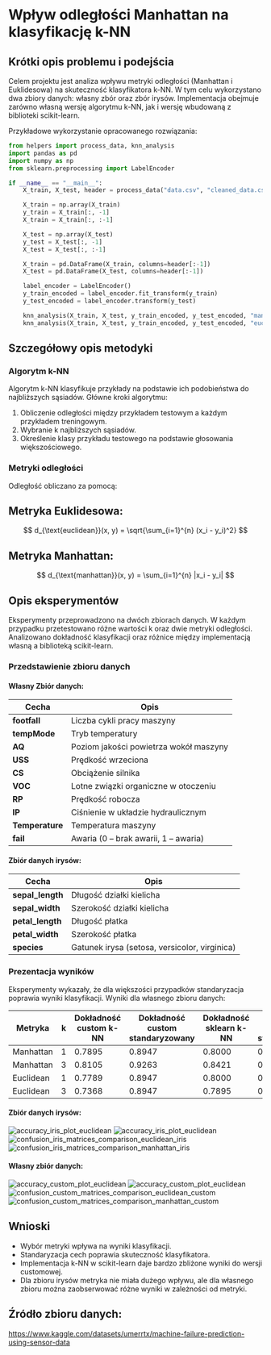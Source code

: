 # Wpływ odległości Manhattan na klasyfikację k-NN

## Krótki opis problemu i podejścia
Celem projektu jest analiza wpływu metryki odległości (Manhattan i Euklidesowa) na skuteczność klasyfikatora k-NN. W tym celu wykorzystano dwa zbiory danych: własny zbór oraz zbór irysów. Implementacja obejmuje zarówno własną wersję algorytmu k-NN, jak i wersję wbudowaną z biblioteki scikit-learn.

Przykładowe wykorzystanie opracowanego rozwiązania:
```python
from helpers import process_data, knn_analysis
import pandas as pd
import numpy as np
from sklearn.preprocessing import LabelEncoder

if __name__ == "__main__":
    X_train, X_test, header = process_data("data.csv", "cleaned_data.csv", "train.csv", "test.csv")

    X_train = np.array(X_train)
    y_train = X_train[:, -1]
    X_train = X_train[:, :-1]

    X_test = np.array(X_test)
    y_test = X_test[:, -1]
    X_test = X_test[:, :-1]

    X_train = pd.DataFrame(X_train, columns=header[:-1])
    X_test = pd.DataFrame(X_test, columns=header[:-1])

    label_encoder = LabelEncoder()
    y_train_encoded = label_encoder.fit_transform(y_train)
    y_test_encoded = label_encoder.transform(y_test)

    knn_analysis(X_train, X_test, y_train_encoded, y_test_encoded, "manhattan", max_k=10)
    knn_analysis(X_train, X_test, y_train_encoded, y_test_encoded, "euclidean", max_k=10)
```

## Szczegółowy opis metodyki
### Algorytm k-NN
Algorytm k-NN klasyfikuje przykłady na podstawie ich podobieństwa do najbliższych sąsiadów.
Główne kroki algorytmu:
1. Obliczenie odległości między przykładem testowym a każdym przykładem treningowym.
2. Wybranie k najbliższych sąsiadów.
3. Określenie klasy przykładu testowego na podstawie głosowania większościowego.

### Metryki odległości
Odległość obliczano za pomocą:
## Metryka Euklidesowa:
$$
d_{\text{euclidean}}(x, y) = \sqrt{\sum_{i=1}^{n} (x_i - y_i)^2}
$$

## Metryka Manhattan:
$$
d_{\text{manhattan}}(x, y) = \sum_{i=1}^{n} |x_i - y_i|
$$

## Opis eksperymentów
Eksperymenty przeprowadzono na dwóch zbiorach danych. W każdym przypadku przetestowano różne wartości k oraz dwie metryki odległości. Analizowano dokładność klasyfikacji oraz różnice między implementacją własną a biblioteką scikit-learn.

### Przedstawienie zbioru danych
#### Własny Zbiór danych:

| Cecha       | Opis                                                         |
|-------------|--------------------------------------------------------------|
| **footfall** | Liczba cykli pracy maszyny                                  |
| **tempMode** | Tryb temperatury                                             |
| **AQ**       | Poziom jakości powietrza wokół maszyny                      |
| **USS**      | Prędkość wrzeciona                                           |
| **CS**       | Obciążenie silnika                                           |
| **VOC**      | Lotne związki organiczne w otoczeniu                         |
| **RP**       | Prędkość robocza                                             |
| **IP**       | Ciśnienie w układzie hydraulicznym                           |
| **Temperature** | Temperatura maszyny                                        |
| **fail**     | Awaria (0 – brak awarii, 1 – awaria)                        |

#### Zbiór danych irysów:

| Cecha              | Opis                                         |
|--------------------|----------------------------------------------|
| **sepal_length**   | Długość działki kielicha                     |
| **sepal_width**    | Szerokość działki kielicha                   |
| **petal_length**   | Długość płatka                               |
| **petal_width**    | Szerokość płatka                             |
| **species**        | Gatunek irysa (setosa, versicolor, virginica)|

### Prezentacja wyników
Eksperymenty wykazały, że dla większości przypadków standaryzacja poprawia wyniki klasyfikacji.
Wyniki dla własnego zbioru danych:

| Metryka   | k | Dokładność custom k-NN | Dokładność custom standaryzowany | Dokładność sklearn k-NN | Dokładność sklearn standaryzowany |
|-----------|---|------------------------|----------------------------------|-------------------------|----------------------------------|
| Manhattan | 1 | 0.7895                 | 0.8947                           | 0.8000                  | 0.8947                           |
| Manhattan | 3 | 0.8105                 | 0.9263                           | 0.8421                  | 0.9263                           |
| Euclidean | 1 | 0.7789                 | 0.8947                           | 0.8000                  | 0.8947                           |
| Euclidean | 3 | 0.7368                 | 0.8947                           | 0.7895                  | 0.9474                           |

#### Zbiór danych irysów:

![accuracy_iris_plot_euclidean](images/accuracy_plot_euclidean_iris.png)
![accuracy_iris_plot_euclidean](images/accuracy_plot_manhattan_iris.png)
![confusion_iris_matrices_comparison_euclidean_iris](images/confusion_matrices_comparison_euclidean_iris.png)
![confusion_iris_matrices_comparison_manhattan_iris](images/confusion_matrices_comparison_manhattan_iris.png)

#### Własny zbiór danych:

![accuracy_custom_plot_euclidean](images/accuracy_plot_euclidean_custom.png)
![accuracy_custom_plot_euclidean](images/accuracy_plot_manhattan_custom.png)
![confusion_custom_matrices_comparison_euclidean_custom](images/confusion_matrices_comparison_euclidean_custom.png)
![confusion_custom_matrices_comparison_manhattan_custom](images/confusion_matrices_comparison_manhattan_custom.png)


## Wnioski
- Wybór metryki wpływa na wyniki klasyfikacji.
- Standaryzacja cech poprawia skuteczność klasyfikatora.
- Implementacja k-NN w scikit-learn daje bardzo zbliżone wyniki do wersji customowej.
- Dla zbioru irysów metryka nie miała dużego wpływu, ale dla własnego zbioru można zaobserwować różne wyniki w zależności od metryki.

## Źródło zbioru danych:

https://www.kaggle.com/datasets/umerrtx/machine-failure-prediction-using-sensor-data


